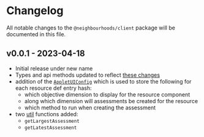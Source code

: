 # Changelog
All notable changes to the `@neighbourhoods/client` package will be documented in this file.

## v0.0.1 - 2023-04-18
- Initial release under new name
- Types and api methods updated to reflect [these changes](../CHANGELOG.md#v006-alpha---2023-04-18)
- addition of the [`AppletUIConfig`](./src/applet.ts) which is used to store the following for each resource def entry hash:
    - which objective dimension to display for the resource component
    - along which dimension will assessments be created for the resource
    - which method to run when creating the assessment
- two [util](./src/utils.ts) functions added: 
    - `getLargestAssessment`
    - `getLatestAssessment`